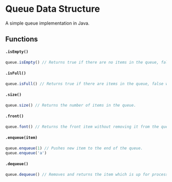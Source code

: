 # Queue Data Structure
A simple queue implementation in Java.

## Functions
#### `.isEmpty()`
```js
queue.isEmpty() // Returns true if there are no items in the queue, false otherwise.
```

#### `.isFull()`
```js
queue.isFull() // Returns true if there are items in the queue, false when the queue is empty.
```

#### `.size()`
```js
queue.size() // Returns the number of items in the queue.
```

#### `.front()`
```js
queue.font() // Returns the front item without removing it from the queue.
```

#### `.enqueue(item)`
```js
queue.enqueue(1) // Pushes new item to the end of the queue.
queue.enqueue('a')
```

#### `.dequeue()`
```js
queue.dequeue() // Removes and returns the item which is up for processing.
```